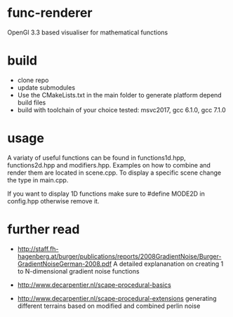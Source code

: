 # func-renderer
OpenGl 3.3 based visualiser for mathematical functions

# build
* clone repo
* update submodules
* Use the CMakeLists.txt in the main folder to generate platform depend build files
* build with toolchain of your choice
tested: msvc2017, gcc 6.1.0, gcc 7.1.0

# usage
A variaty of useful functions can be found in functions1d.hpp, functions2d.hpp and modifiers.hpp.
Examples on how to combine and render them are located in scene.cpp.
To display a specific scene change the type in main.cpp.

If you want to display 1D functions make sure to #define MODE2D in config.hpp
otherwise remove it.

# further read
* http://staff.fh-hagenberg.at/burger/publications/reports/2008GradientNoise/Burger-GradientNoiseGerman-2008.pdf
A detailed explananation on creating 1 to N-dimensional gradient noise functions

* http://www.decarpentier.nl/scape-procedural-basics
* http://www.decarpentier.nl/scape-procedural-extensions
generating different terrains based on modified and combined perlin noise
